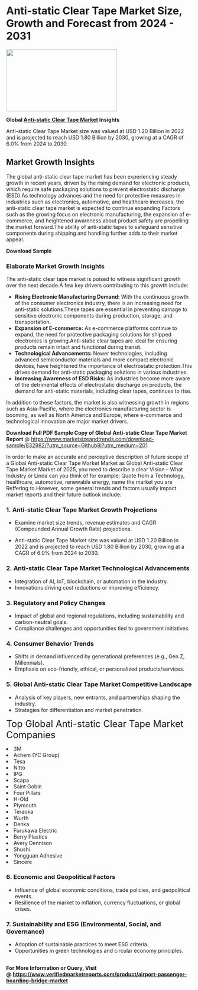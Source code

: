 <H1>Anti-static Clear Tape Market Size, Growth and Forecast from 2024 - 2031</H1><img class="aligncenter size-medium wp-image-584254" src="https://thirdeyenews.in/wp-content/uploads/2024/09/Global-Market-Research-300x168.jpeg" alt="" width="300" height="168" /><p><strong>Global&nbsp;<a href="https://www.marketsizeandtrends.com/download-sample/832982/?utm_source=Github8j?utm_medium=201">Anti-static Clear Tape Market</a> Insights</strong></p><p>Anti-static Clear Tape Market size was valued at USD 1.20 Billion in 2022 and is projected to reach USD 1.80 Billion by 2030, growing at a CAGR of 6.0% from 2024 to 2030.</p><p><h2>Market Growth Insights</h2> <p>The global anti-static clear tape market has been experiencing steady growth in recent years, driven by the rising demand for electronic products, which require safe packaging solutions to prevent electrostatic discharge (ESD).As technology advances and the need for protective measures in industries such as electronics, automotive, and healthcare increases, the anti-static clear tape market is expected to continue expanding.Factors such as the growing focus on electronic manufacturing, the expansion of e-commerce, and heightened awareness about product safety are propelling the market forward.The ability of anti-static tapes to safeguard sensitive components during shipping and handling further adds to their market appeal.</p> <p><strong>Download Sample</strong></p> <h3>Elaborate Market Growth Insights</h3> <p>The anti-static clear tape market is poised to witness significant growth over the next decade.A few key drivers contributing to this growth include:</p> <ul> <li><strong>Rising Electronic Manufacturing Demand:</strong> With the continuous growth of the consumer electronics industry, there is an increasing need for anti-static solutions.These tapes are essential in preventing damage to sensitive electronic components during production, storage, and transportation.</li> <li><strong>Expansion of E-commerce:</strong> As e-commerce platforms continue to expand, the need for protective packaging solutions for shipped electronics is growing.Anti-static clear tapes are ideal for ensuring products remain intact and functional during transit.</li> <li><strong>Technological Advancements:</strong> Newer technologies, including advanced semiconductor materials and more compact electronic devices, have heightened the importance of electrostatic protection.This drives demand for anti-static packaging solutions in various industries.</li> <li><strong>Increasing Awareness of ESD Risks:</strong> As industries become more aware of the detrimental effects of electrostatic discharge on products, the demand for anti-static materials, including clear tapes, continues to rise.</li> </ul> <p>In addition to these factors, the market is also witnessing growth in regions such as Asia-Pacific, where the electronics manufacturing sector is booming, as well as North America and Europe, where e-commerce and technological innovation are major market drivers.</p> <p><span class=""><strong>Download Full PDF Sample Copy of Global Anti-static Clear Tape Market Report</strong> @ <a href="https://www.marketsizeandtrends.com/download-sample/832982/?utm_source=Github8j?utm_medium=201" target="_blank">https://www.marketsizeandtrends.com/download-sample/832982/?utm_source=Github8j?utm_medium=201</a></span></p><p>In order to make an accurate and perceptive description of future scope of a Global&nbsp;Anti-static Clear Tape Market Market as Global&nbsp;Anti-static Clear Tape Market Market of 2025, you need to describe a clear Vision &ndash; What Industry or Linda can you think of for example: Quote from a Technology, healthcare, automotive, renewable energy, name the market you are Reffering to.However, some general trends and factors usually impact market reports and their future outlook include:</p><h3>1.&nbsp;<strong>Anti-static Clear Tape Market Growth Projections</strong></h3><ul><li>Examine market size trends, revenue estimates and CAGR (Compounded Annual Growth Rate) projections.</li><li><p>Anti-static Clear Tape Market size was valued at USD 1.20 Billion in 2022 and is projected to reach USD 1.80 Billion by 2030, growing at a CAGR of 6.0% from 2024 to 2030.</p></li></ul><h3>2.&nbsp;<strong>Anti-static Clear Tape Market Technological Advancements</strong></h3><ul><li>Integration of AI, IoT, blockchain, or automation in the industry.</li><li>Innovations driving cost reductions or improving efficiency.</li></ul><h3>3.&nbsp;<strong>Regulatory and Policy Changes</strong></h3><ul><li>Impact of global and regional regulations, including sustainability and carbon-neutral goals.</li><li>Compliance challenges and opportunities tied to government initiatives.</li></ul><h3>4.&nbsp;<strong>Consumer Behavior Trends</strong></h3><ul><li>Shifts in demand influenced by generational preferences (e.g., Gen Z, Millennials).</li><li>Emphasis on eco-friendly, ethical, or personalized products/services.</li></ul><h3>5.&nbsp;<strong>Global Anti-static Clear Tape Market Competitive Landscape</strong></h3><ul><li>Analysis of key players, new entrants, and partnerships shaping the industry.</li><li>Strategies for differentiation and market penetration.</li></ul><p data-pm-slice="1 1 []"><span style="color: inherit; font-family: inherit; font-size: 25px;">Top Global Anti-static Clear Tape Market Companies</span></p><div class="" data-test-id=""><p><li>3M</li><li> Achem (YC Group)</li><li> Tesa</li><li> Nitto</li><li> IPG</li><li> Scapa</li><li> Saint Gobin</li><li> Four Pillars</li><li> H-Old</li><li> Plymouth</li><li> Teraoka</li><li> Wurth</li><li> Denka</li><li> Furukawa Electric</li><li> Berry Plastics</li><li> Avery Dennison</li><li> Shushi</li><li> Yongguan Adhesive</li><li> Sincere</li></p></div><h3>6.&nbsp;<strong>Economic and Geopolitical Factors</strong></h3><ul><li>Influence of global economic conditions, trade policies, and geopolitical events.</li><li>Resilience of the market to inflation, currency fluctuations, or global crises.</li></ul><h3>7.&nbsp;<strong>Sustainability and ESG (Environmental, Social, and Governance)</strong></h3><ul><li>Adoption of sustainable practices to meet ESG criteria.</li><li>Opportunities in green technologies and circular economy principles.</li></ul><h2><strong style="font-size: 14px;">For More Information or Query, Visit @&nbsp;</strong><a style="background-color: #ffffff; font-size: 14px;" href="https://www.marketsizeandtrends.com/report/anti-static-clear-tape-market/" target="_blank">https://www.verifiedmarketreports.com/product/airport-passenger-boarding-bridge-market</a></h2>